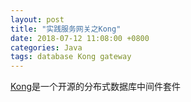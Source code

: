 ```yaml
---
layout: post
title: "实践服务网关之Kong"
date: 2018-07-12 11:08:00 +0800
categories: Java
tags: database Kong gateway
---
```


[Kong](https://konghq.com/)是一个开源的分布式数据库中间件套件